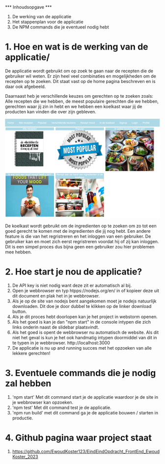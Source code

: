 *** Inhoudsopgave ***
1. De werking van de applicatie
2. Het stappenplan voor de applicatie
3. De NPM commands die je eventueel nodig hebt

# 1. Hoe en wat is de werking van de applicatie/

De applicatie wordt gebruikt om op zoek te gaan naar de recepten
die de gebruiker wil weten. Er zijn heel veel combinaties en
mogelijkheden om de recepten op te zoeken. Dit staat vast op de home
pagina beschreven en is daar ook afgebeeld.

Daarnaast heb je verschillende keuzes om gerechten op te zoeken
zoals: Alle recepten die we hebben, de meest populaire gerechten die
we hebben, gerechten waar jij zin in hebt en we hebben een koelkast
waar jij de producten kan vinden die over zijn gebleven. 

![img.png](src/assets/homepage.png)

De koelkast wordt gebruikt om de ingredienten op te zoeken om zo tot
een goed gerecht te komen met de ingredienten die jij nog hebt. Een
andere feature is die van het regristreren en het inloggen van een
gebruiker. De gebruiker kan en moet zich eerst regristreren voordat hij
of zij kan inloggen. Dit is een simpel proces dus bijna geen een 
gebruiker zou hier problemen mee hebben.

# 2. Hoe start je nou de applicatie?

1. De API key is niet nodig want deze zit er automatisch al bij.
2. Open je webbrowser en typ htpps://nodejs.org/en/ in of kopieer
   deze uit dit document en plak het in je webbrowser.
3. Als je op de site van nodejs bent aangekomen moet je nodejs natuurlijk\
   downloaden. Dit doe je door dubbel te klikken op de linker download button.
4. Als je dit proces hebt doorlopen kan je het project in webstorm openen.
5. Als het goed is kan je dan "npm start" in de console intypen die zich
   links onderin naast de slidebar plaatsvindt.
6. Als het goed is opent de webbrowser nu automatisch de website. Als
   dit niet het geval is kun je het ook handmatig intypen doormiddel
   van dit in te typen in je webbrowser. http://localhost:3000
7. De applicatie is nu up and running succes met het opzoeken van alle
   lekkere gerechten!


# 3. Eventuele commands die je nodig zal hebben

1. 'npm start' Met dit command start je de applicatie waardoor
    je de site in je webbrowser kan opzoeken.
2. 'npm test' Met dit command test je de applicatie.
3. 'npm run build' met dit command ga je de applicatie bouwen / starten
    in productie.

# 4. Github pagina waar project staat
1. https://github.com/EwoudKoster123/EindEindOpdracht_FrontEnd_EwoudKoster_2023